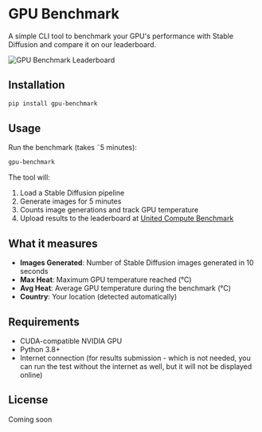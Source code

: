 # GPU Benchmark

A simple CLI tool to benchmark your GPU's performance with Stable Diffusion and compare it on our leaderboard.

![GPU Benchmark Leaderboard](https://path-to-screenshot.png)

## Installation

```bash
pip install gpu-benchmark
```

## Usage

Run the benchmark (takes ˜5 minutes):

```bash
gpu-benchmark
```

The tool will:
1. Load a Stable Diffusion pipeline
2. Generate images for 5 minutes
3. Counts image generations and track GPU temperature
4. Upload results to the leaderboard at [United Compute Benchmark](https://www.unitedcompute.ai/gpu-benchmark)

## What it measures

- **Images Generated**: Number of Stable Diffusion images generated in 10 seconds
- **Max Heat**: Maximum GPU temperature reached (°C)
- **Avg Heat**: Average GPU temperature during the benchmark (°C)
- **Country**: Your location (detected automatically)

## Requirements

- CUDA-compatible NVIDIA GPU
- Python 3.8+
- Internet connection (for results submission - which is not needed, you can run the test without the internet as well, but it will not be displayed online)

## License

Coming soon